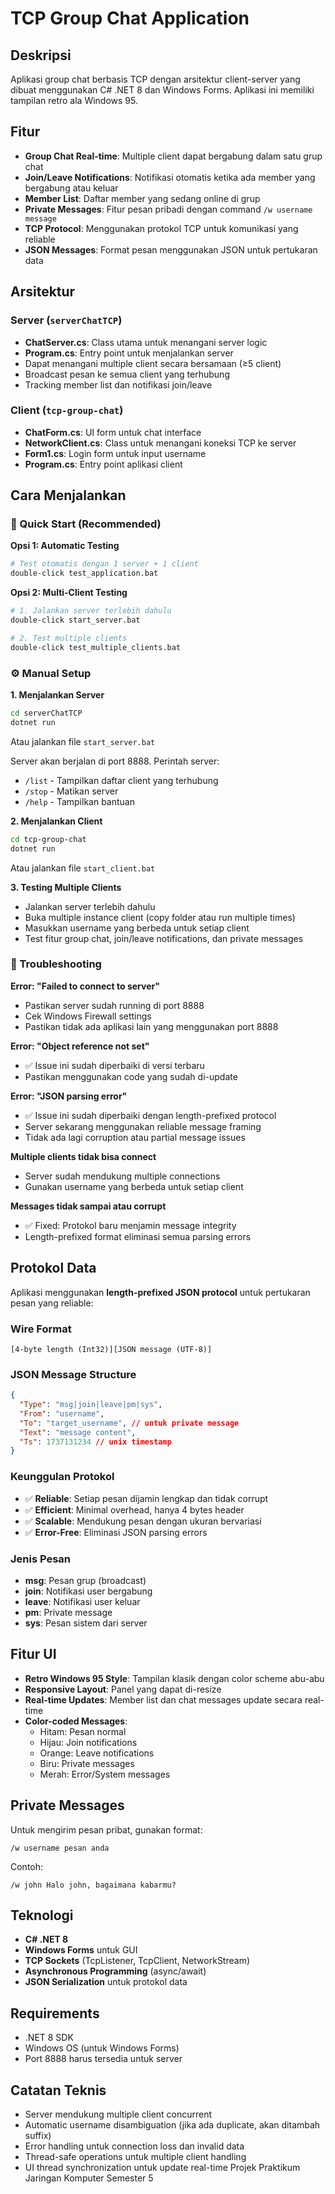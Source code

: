 # TCP Group Chat Application

## Deskripsi
Aplikasi group chat berbasis TCP dengan arsitektur client-server yang dibuat menggunakan C# .NET 8 dan Windows Forms. Aplikasi ini memiliki tampilan retro ala Windows 95.

## Fitur
- **Group Chat Real-time**: Multiple client dapat bergabung dalam satu grup chat
- **Join/Leave Notifications**: Notifikasi otomatis ketika ada member yang bergabung atau keluar
- **Member List**: Daftar member yang sedang online di grup
- **Private Messages**: Fitur pesan pribadi dengan command `/w username message`
- **TCP Protocol**: Menggunakan protokol TCP untuk komunikasi yang reliable
- **JSON Messages**: Format pesan menggunakan JSON untuk pertukaran data

## Arsitektur

### Server (`serverChatTCP`)
- **ChatServer.cs**: Class utama untuk menangani server logic
- **Program.cs**: Entry point untuk menjalankan server
- Dapat menangani multiple client secara bersamaan (≥5 client)
- Broadcast pesan ke semua client yang terhubung
- Tracking member list dan notifikasi join/leave

### Client (`tcp-group-chat`)
- **ChatForm.cs**: UI form untuk chat interface
- **NetworkClient.cs**: Class untuk menangani koneksi TCP ke server
- **Form1.cs**: Login form untuk input username
- **Program.cs**: Entry point aplikasi client

## Cara Menjalankan

### 🚀 Quick Start (Recommended)

**Opsi 1: Automatic Testing**
```bash
# Test otomatis dengan 1 server + 1 client
double-click test_application.bat
```

**Opsi 2: Multi-Client Testing**
```bash
# 1. Jalankan server terlebih dahulu
double-click start_server.bat

# 2. Test multiple clients
double-click test_multiple_clients.bat
```

### ⚙️ Manual Setup

**1. Menjalankan Server**
```bash
cd serverChatTCP
dotnet run
```
Atau jalankan file `start_server.bat`

Server akan berjalan di port 8888. Perintah server:
- `/list` - Tampilkan daftar client yang terhubung
- `/stop` - Matikan server  
- `/help` - Tampilkan bantuan

**2. Menjalankan Client**
```bash
cd tcp-group-chat
dotnet run
```
Atau jalankan file `start_client.bat`

**3. Testing Multiple Clients**
- Jalankan server terlebih dahulu
- Buka multiple instance client (copy folder atau run multiple times)
- Masukkan username yang berbeda untuk setiap client
- Test fitur group chat, join/leave notifications, dan private messages

### 🐛 Troubleshooting

**Error: "Failed to connect to server"**
- Pastikan server sudah running di port 8888
- Cek Windows Firewall settings
- Pastikan tidak ada aplikasi lain yang menggunakan port 8888

**Error: "Object reference not set"**  
- ✅ Issue ini sudah diperbaiki di versi terbaru
- Pastikan menggunakan code yang sudah di-update

**Error: "JSON parsing error"**
- ✅ Issue ini sudah diperbaiki dengan length-prefixed protocol
- Server sekarang menggunakan reliable message framing
- Tidak ada lagi corruption atau partial message issues

**Multiple clients tidak bisa connect**
- Server sudah mendukung multiple connections
- Gunakan username yang berbeda untuk setiap client

**Messages tidak sampai atau corrupt**
- ✅ Fixed: Protokol baru menjamin message integrity
- Length-prefixed format eliminasi semua parsing errors

## Protokol Data

Aplikasi menggunakan **length-prefixed JSON protocol** untuk pertukaran pesan yang reliable:

### Wire Format
```
[4-byte length (Int32)][JSON message (UTF-8)]
```

### JSON Message Structure
```json
{
  "Type": "msg|join|leave|pm|sys",
  "From": "username",
  "To": "target_username", // untuk private message
  "Text": "message content", 
  "Ts": 1737131234 // unix timestamp
}
```

### Keunggulan Protokol
- ✅ **Reliable**: Setiap pesan dijamin lengkap dan tidak corrupt
- ✅ **Efficient**: Minimal overhead, hanya 4 bytes header
- ✅ **Scalable**: Mendukung pesan dengan ukuran bervariasi
- ✅ **Error-Free**: Eliminasi JSON parsing errors

### Jenis Pesan
- **msg**: Pesan grup (broadcast)
- **join**: Notifikasi user bergabung
- **leave**: Notifikasi user keluar
- **pm**: Private message
- **sys**: Pesan sistem dari server

## Fitur UI
- **Retro Windows 95 Style**: Tampilan klasik dengan color scheme abu-abu
- **Responsive Layout**: Panel yang dapat di-resize
- **Real-time Updates**: Member list dan chat messages update secara real-time
- **Color-coded Messages**: 
  - Hitam: Pesan normal
  - Hijau: Join notifications
  - Orange: Leave notifications
  - Biru: Private messages
  - Merah: Error/System messages

## Private Messages
Untuk mengirim pesan pribat, gunakan format:
```
/w username pesan anda
```

Contoh:
```
/w john Halo john, bagaimana kabarmu?
```

## Teknologi
- **C# .NET 8**
- **Windows Forms** untuk GUI
- **TCP Sockets** (TcpListener, TcpClient, NetworkStream)
- **Asynchronous Programming** (async/await)
- **JSON Serialization** untuk protokol data

## Requirements
- .NET 8 SDK
- Windows OS (untuk Windows Forms)
- Port 8888 harus tersedia untuk server

## Catatan Teknis
- Server mendukung multiple client concurrent
- Automatic username disambiguation (jika ada duplicate, akan ditambah suffix)
- Error handling untuk connection loss dan invalid data
- Thread-safe operations untuk multiple client handling
- UI thread synchronization untuk update real-time
Projek Praktikum Jaringan Komputer Semester 5
